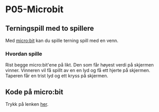 # P05-Microbit

## Terningspill med to spillere
Med [micro:bit](http://microbit.org/no/) kan du spille terning spill med en venn.

### Hvordan spille
Rist begge micro:bit'ene på likt. Den som får høyest verdi på skjermen vinner. 
Vinneren vil få spillt av en en lyd og få ett hjerte på skjermen.
Taperen får en trist lyd og ett kryss på skjermen.

## Kode på micro:bit
Trykk på lenken [her](https://pxt.microbit.org/?lang=no).
